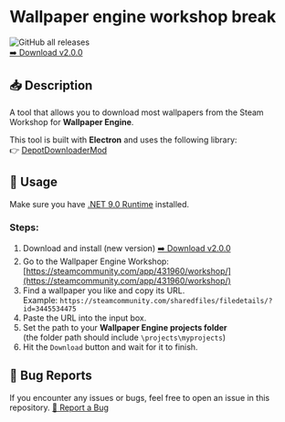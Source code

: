 # Wallpaper engine workshop break
![GitHub all releases](https://img.shields.io/github/downloads/Hikkywannafly/wallpaper_engine_workshop_break/total.svg)
<br/>
[➡️ Download v2.0.0](https://github.com/Hikkywannafly/wallpaper_engine_workshop_break/releases/tag/v2.0.0)
## 📥 Description

A tool that allows you to download most wallpapers from the Steam Workshop for **Wallpaper Engine**.

This tool is built with **Electron** and uses the following library:  
👉 [DepotDownloaderMod](https://github.com/SteamAutoCracks/DepotDownloaderMod)
## 🚀 Usage

Make sure you have [.NET 9.0 Runtime](https://dotnet.microsoft.com/download/dotnet/thank-you/runtime-9.0.0-windows-x64-installer) installed.

### Steps:
1.  Download and install (new version) [➡️ Download v2.0.0](https://github.com/Hikkywannafly/wallpaper_engine_workshop_break/releases/tag/v2.0.0)
2.  Go to the Wallpaper Engine Workshop: [https://steamcommunity.com/app/431960/workshop/](https://steamcommunity.com/app/431960/workshop/)
3.  Find a wallpaper you like and copy its URL.  
   Example: `https://steamcommunity.com/sharedfiles/filedetails/?id=3445534475`
4. Paste the URL into the input box.
5. Set the path to your **Wallpaper Engine projects folder**  
   (the folder path should include `\projects\myprojects`) 
6. Hit the `Download` button and wait for it to finish.

## 🐞 Bug Reports
If you encounter any issues or bugs, feel free to open an issue in this repository.
[🐞 Report a Bug](https://github.com/Hikkywannafly/wallpaper_engine_workshop_break/issues)

